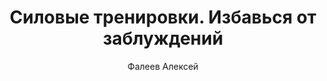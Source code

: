 ---
layout: post
title: "Силовые тренировки. Избавься от заблуждений"
author: Фалеев Алексей
tags:   []
image: faleev.jpg
description: |+
    Существует много заблуждений, связанных с силовыми тренировками и накачкой мышц. На начинающего атлета обрушивается вал ошибочной, а часто и вредной информации. В результате спортсмен может годами перепрыгивать с комплекса на комплекс, с методики на методику, но не получить никакого заметного эффекта.
    Автор этой книги, мастер спорта по пауэрлифтингу, тренер и кандидат наук, описывает базовую методику, которая гарантированно приведет к быстрому росту ваших результатов и поможет навсегда избежать застоев.
    Автор убежден, что использование в тренировочном процессе правильно построенных циклов напряжения и восстановления принесет не меньший эффект, чем применение анаболических стероидов.
---